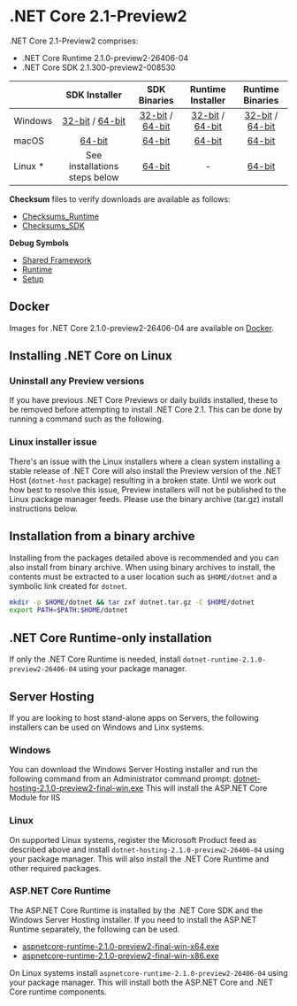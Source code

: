 # .NET Core 2.1-Preview2

.NET Core 2.1-Preview2 comprises:

* .NET Core Runtime 2.1.0-preview2-26406-04
* .NET Core SDK 2.1.300-preview2-008530

|         | SDK Installer                                         | SDK Binaries                                                         | Runtime Installer                                                  | Runtime Binaries                                                   |
| ------- | :---------------------------------------------------: | :-------------------------------------------------------------------:| :----------------------------------------------------------------: | :----------------------------------------------------------------: |
| Windows | [32-bit](https://download.microsoft.com/download/3/7/C/37C0D2E3-2056-4F9A-A67C-14DEFBD70F06/dotnet-sdk-2.1.300-preview2-008530-win-x86.exe) / [64-bit](https://download.microsoft.com/download/3/7/C/37C0D2E3-2056-4F9A-A67C-14DEFBD70F06/dotnet-sdk-2.1.300-preview2-008530-win-x64.exe)  | [32-bit](https://download.microsoft.com/download/3/7/C/37C0D2E3-2056-4F9A-A67C-14DEFBD70F06/dotnet-sdk-2.1.300-preview2-008530-win-x86.zip) / [64-bit](https://download.microsoft.com/download/3/7/C/37C0D2E3-2056-4F9A-A67C-14DEFBD70F06/dotnet-sdk-2.1.300-preview2-008530-win-x64.zip) | [32-bit](https://download.microsoft.com/download/9/0/F/90F8F18D-CD21-4A79-ACDC-AF4CB95F490C/dotnet-runtime-2.1.0-preview2-26406-04-win-x86.exe) / [64-bit](https://download.microsoft.com/download/9/0/F/90F8F18D-CD21-4A79-ACDC-AF4CB95F490C/dotnet-runtime-2.1.0-preview2-26406-04-win-x64.exe) | [32-bit](https://download.microsoft.com/download/9/0/F/90F8F18D-CD21-4A79-ACDC-AF4CB95F490C/dotnet-runtime-2.1.0-preview2-26406-04-win-x86.zip) / [64-bit](https://download.microsoft.com/download/9/0/F/90F8F18D-CD21-4A79-ACDC-AF4CB95F490C/dotnet-runtime-2.1.0-preview2-26406-04-win-x64.zip) |
| macOS   | [64-bit](https://download.microsoft.com/download/3/7/C/37C0D2E3-2056-4F9A-A67C-14DEFBD70F06/dotnet-sdk-2.1.300-preview2-008530-osx-x64.pkg)  | [64-bit](https://download.microsoft.com/download/3/7/C/37C0D2E3-2056-4F9A-A67C-14DEFBD70F06/dotnet-sdk-2.1.300-preview2-008530-osx-x64.tar.gz)| [64-bit](https://download.microsoft.com/download/9/0/F/90F8F18D-CD21-4A79-ACDC-AF4CB95F490C/dotnet-runtime-2.1.0-preview2-26406-04-osx-x64.pkg)      | [64-bit](https://download.microsoft.com/download/9/0/F/90F8F18D-CD21-4A79-ACDC-AF4CB95F490C/dotnet-runtime-2.1.0-preview2-26406-04-osx-x64.tar.gz)   |
| Linux * | See installations steps below                         | [64-bit](https://download.microsoft.com/download/3/7/C/37C0D2E3-2056-4F9A-A67C-14DEFBD70F06/dotnet-sdk-2.1.300-preview2-008530-linux-x64.tar.gz)     | -                                                                  | [64-bit](https://download.microsoft.com/download/9/0/F/90F8F18D-CD21-4A79-ACDC-AF4CB95F490C/dotnet-runtime-2.1.0-preview2-26406-04-linux-x64.tar.gz) |

**Checksum** files to verify downloads are available as follows:
* [Checksums_Runtime](https://dotnetcli.blob.core.windows.net/dotnet/checksums/2.1.0-preview2-26406-04-runtime-sha.txt)
* [Checksums_SDK](https://dotnetcli.blob.core.windows.net/dotnet/checksums/2.1.300-preview2-008530-sdk-sha.txt)

**Debug Symbols**
* [Shared Framework](https://download.microsoft.com/download/9/0/F/90F8F18D-CD21-4A79-ACDC-AF4CB95F490C/coreclr-2.1-preview2-symbols.zip)
* [Runtime](https://download.microsoft.com/download/9/0/F/90F8F18D-CD21-4A79-ACDC-AF4CB95F490C/corefx-2.1-preview2-symbols.zip)
* [Setup](https://download.microsoft.com/download/9/0/F/90F8F18D-CD21-4A79-ACDC-AF4CB95F490C/core-setup-2.1-preview2-symbols.zip)

## Docker

Images for .NET Core 2.1.0-preview2-26406-04 are available on [Docker](https://hub.docker.com/r/microsoft/dotnet/).
## Installing .NET Core on Linux

### Uninstall any Preview versions

If you have previous .NET Core Previews or daily builds installed, these to be removed before attempting to install .NET Core 2.1. This can be done by running a command such as the following.

### Linux installer issue

There's an issue with the Linux installers where a clean system installing a stable release of .NET Core will also install the Preview version of the .NET Host (`dotnet-host` package) resulting in a broken state. Until we work out how best to resolve this issue, Preview installers will not be published to the Linux package manager feeds. Please use the binary archive (tar.gz) install instructions below.

## Installation from a binary archive

Installing from the packages detailed above is recommended and you can also install from binary archive. When using binary archives to install, the contents must be extracted to a user location such as `$HOME/dotnet` and a symbolic link created for `dotnet`.

```bash
mkdir -p $HOME/dotnet && tar zxf dotnet.tar.gz -C $HOME/dotnet
export PATH=$PATH:$HOME/dotnet
```

## .NET Core Runtime-only installation

If only the .NET Core Runtime is needed, install `dotnet-runtime-2.1.0-preview2-26406-04` using your package manager.

## Server Hosting

If you are looking to host stand-alone apps on Servers, the following installers can be used on Windows and Linx systems.

### Windows

You can download the Windows Server Hosting installer and run the following command from an Administrator command prompt:
[dotnet-hosting-2.1.0-preview2-final-win.exe](https://download.microsoft.com/download/9/0/F/90F8F18D-CD21-4A79-ACDC-AF4CB95F490C/dotnet-hosting-2.1.0-preview2-final-win.exe)
This will install the ASP.NET Core Module for IIS

### Linux

On supported Linux systems, register the Microsoft Product feed as described above and install `dotnet-hosting-2.1.0-preview2-26406-04` using your package manager.
This will also install the .NET Core Runtime and other required packages.

### ASP.NET Core Runtime

The ASP.NET Core Runtime is installed by the .NET Core SDK and the Windows Server Hosting installer. If you need to install the ASP.NET Runtime separately, the following can be used.

* [aspnetcore-runtime-2.1.0-preview2-final-win-x64.exe](https://download.microsoft.com/download/9/0/F/90F8F18D-CD21-4A79-ACDC-AF4CB95F490C/aspnetcore-runtime-2.1.0-preview2-final-win-x64.exe)
* [aspnetcore-runtime-2.1.0-preview2-final-win-x86.exe](https://download.microsoft.com/download/9/0/F/90F8F18D-CD21-4A79-ACDC-AF4CB95F490C/aspnetcore-runtime-2.1.0-preview2-final-win-x86.exe)

On Linux systems install `aspnetcore-runtime-2.1.0-preview2-26406-04` using your package manager. This will install both the ASP.NET Core and .NET Core runtime components.
